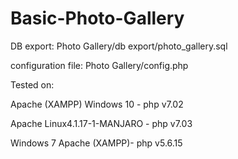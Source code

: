 # Basic-Photo-Gallery
DB export: Photo Gallery/db export/photo_gallery.sql

configuration file: Photo Gallery/config.php

Tested on:

Apache (XAMPP) Windows 10 - php v7.02

Apache Linux4.1.17-1-MANJARO - php v7.03

Windows 7 Apache (XAMPP)- php v5.6.15

